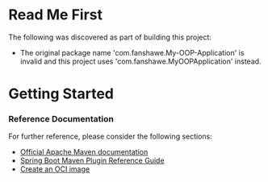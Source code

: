 # Read Me First
The following was discovered as part of building this project:

* The original package name 'com.fanshawe.My-OOP-Application' is invalid and this project uses 'com.fanshawe.MyOOPApplication' instead.

# Getting Started

### Reference Documentation
For further reference, please consider the following sections:

* [Official Apache Maven documentation](https://maven.apache.org/guides/index.html)
* [Spring Boot Maven Plugin Reference Guide](https://docs.spring.io/spring-boot/docs/2.7.8/maven-plugin/reference/html/)
* [Create an OCI image](https://docs.spring.io/spring-boot/docs/2.7.8/maven-plugin/reference/html/#build-image)

